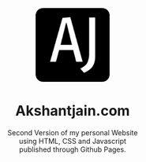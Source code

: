 <div align="center">
  <img alt="logo" height="150" width="150" src="src/assets/images/favicon2.png"></img>
  <p>
    <h1> Akshantjain.com</h1>
    Second Version of my personal Website <br>
    using HTML, CSS and Javascript<br>
    published through Github Pages.
  </p>
</div>
